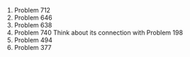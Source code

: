 
1. Problem 712
2. Problem 646
3. Problem 638
4. Problem 740 Think about its connection with Problem 198
5. Problem 494 
6. Problem 377